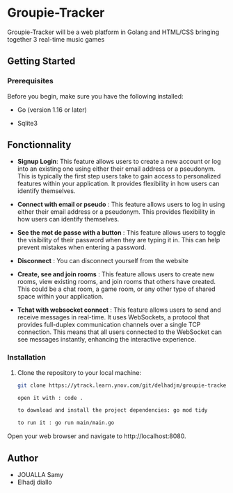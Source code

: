 # Groupie-Tracker

Groupie-Tracker will be a web platform in Golang and HTML/CSS bringing together 3 real-time music games

## Getting Started

### Prerequisites

Before you begin, make sure you have the following installed:

- Go (version 1.16 or later)

- Sqlite3

## Fonctionnality

- **Signup Login**: This feature allows users to create a new account or log into an existing one using either their email address or a pseudonym. This is typically the first step users take to gain access to personalized features within your application. It provides flexibility in how users can identify themselves.

- **Connect with email or pseudo** : This feature allows users to log in using either their email address or a pseudonym. This provides flexibility in how users can identify themselves.

- **See the mot de passe with a button** : This feature allows users to toggle the visibility of their password when they are typing it in. This can help prevent mistakes when entering a password.

- **Disconnect** : You can disconnect yourself from the website

- **Create, see and join rooms** : This feature allows users to create new rooms, view existing rooms, and join rooms that others have created. This could be a chat room, a game room, or any other type of shared space within your application.

- **Tchat with websocket connect** : This feature allows users to send and receive messages in real-time. It uses WebSockets, a protocol that provides full-duplex communication channels over a single TCP connection. This means that all users connected to the WebSocket can see messages instantly, enhancing the interactive experience.

### Installation

1. Clone the repository to your local machine:

   ```bash
   git clone https://ytrack.learn.ynov.com/git/delhadjm/groupie-tracker.git

   open it with : code .

   to download and install the project dependencies: go mod tidy 

   to run it : go run main/main.go

Open your web browser and navigate to http://localhost:8080.


## Author

- JOUALLA Samy
- Elhadj diallo
